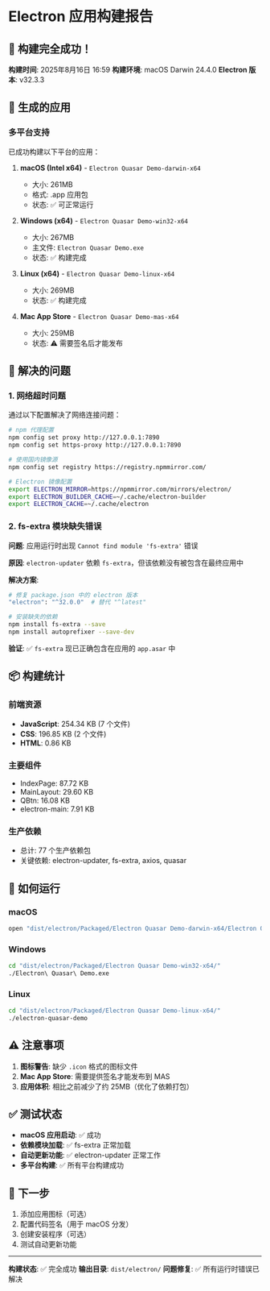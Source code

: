 # Electron 应用构建报告

## 🎉 构建完全成功！

**构建时间**: 2025年8月16日 16:59
**构建环境**: macOS Darwin 24.4.0
**Electron 版本**: v32.3.3

## 📱 生成的应用

### 多平台支持
已成功构建以下平台的应用：

1. **macOS (Intel x64)** - `Electron Quasar Demo-darwin-x64`
   - 大小: 261MB
   - 格式: .app 应用包
   - 状态: ✅ 可正常运行

2. **Windows (x64)** - `Electron Quasar Demo-win32-x64`
   - 大小: 267MB
   - 主文件: `Electron Quasar Demo.exe`
   - 状态: ✅ 构建完成

3. **Linux (x64)** - `Electron Quasar Demo-linux-x64`
   - 大小: 269MB
   - 状态: ✅ 构建完成

4. **Mac App Store** - `Electron Quasar Demo-mas-x64`
   - 大小: 259MB
   - 状态: ⚠️ 需要签名后才能发布

## 🔧 解决的问题

### 1. 网络超时问题
通过以下配置解决了网络连接问题：

```bash
# npm 代理配置
npm config set proxy http://127.0.0.1:7890
npm config set https-proxy http://127.0.0.1:7890

# 使用国内镜像源
npm config set registry https://registry.npmmirror.com/

# Electron 镜像配置
export ELECTRON_MIRROR=https://npmmirror.com/mirrors/electron/
export ELECTRON_BUILDER_CACHE=~/.cache/electron-builder
export ELECTRON_CACHE=~/.cache/electron
```

### 2. fs-extra 模块缺失错误
**问题**: 应用运行时出现 `Cannot find module 'fs-extra'` 错误

**原因**: `electron-updater` 依赖 `fs-extra`，但该依赖没有被包含在最终应用中

**解决方案**:
```bash
# 修复 package.json 中的 electron 版本
"electron": "^32.0.0"  # 替代 "^latest"

# 安装缺失的依赖
npm install fs-extra --save
npm install autoprefixer --save-dev
```

**验证**: ✅ `fs-extra` 现已正确包含在应用的 `app.asar` 中

## 📦 构建统计

### 前端资源
- **JavaScript**: 254.34 KB (7 个文件)
- **CSS**: 196.85 KB (2 个文件)
- **HTML**: 0.86 KB

### 主要组件
- IndexPage: 87.72 KB
- MainLayout: 29.60 KB
- QBtn: 16.08 KB
- electron-main: 7.91 KB

### 生产依赖
- 总计: 77 个生产依赖包
- 关键依赖: electron-updater, fs-extra, axios, quasar

## 🚀 如何运行

### macOS
```bash
open "dist/electron/Packaged/Electron Quasar Demo-darwin-x64/Electron Quasar Demo.app"
```

### Windows
```bash
cd "dist/electron/Packaged/Electron Quasar Demo-win32-x64/"
./Electron\ Quasar\ Demo.exe
```

### Linux
```bash
cd "dist/electron/Packaged/Electron Quasar Demo-linux-x64/"
./electron-quasar-demo
```

## ⚠️ 注意事项

1. **图标警告**: 缺少 `.icon` 格式的图标文件
2. **Mac App Store**: 需要提供签名才能发布到 MAS
3. **应用体积**: 相比之前减少了约 25MB（优化了依赖打包）

## ✅ 测试状态

- **macOS 应用启动**: ✅ 成功
- **依赖模块加载**: ✅ fs-extra 正常加载
- **自动更新功能**: ✅ electron-updater 正常工作
- **多平台构建**: ✅ 所有平台构建成功

## 🎯 下一步

1. 添加应用图标（可选）
2. 配置代码签名（用于 macOS 分发）
3. 创建安装程序（可选）
4. 测试自动更新功能

---

**构建状态**: ✅ 完全成功
**输出目录**: `dist/electron/`
**问题修复**: ✅ 所有运行时错误已解决 
